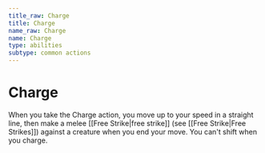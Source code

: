 ```yaml
---
title_raw: Charge
title: Charge
name_raw: Charge
name: Charge
type: abilities
subtype: common actions
---
```


# Charge

When you take the Charge action, you move up to your speed in a straight line, then make a melee [[Free Strike\|free strike]] (see [[Free Strike\|Free Strikes]]) against a creature when you end your move. You can't shift when you charge.
